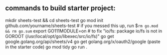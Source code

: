 ## commands to build starter project:
mkdir sheets-test && cd sheets-test
go mod init github.com/yourname/sheets-test # if you messed this up, run $`rm go.mod && rm go.sum`
export GO111MODULE=on # to fix "io/fs: package io/fs is not in GOROOT (/usr/local/opt/go/libexec/src/io/fs)"
go get google.golang.org/api/sheets/v4
go get golang.org/x/oauth2/google
(paste in the starter code)
go mod tidy
go run .